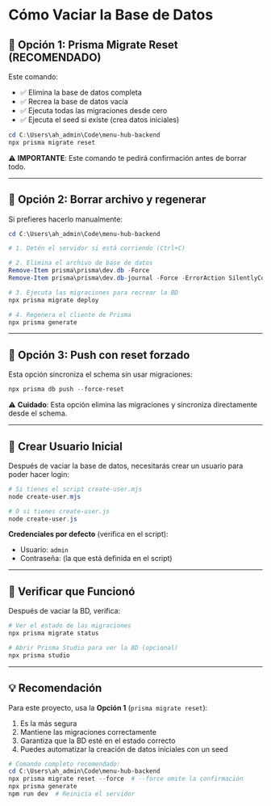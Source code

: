 # Cómo Vaciar la Base de Datos

## 🔄 Opción 1: Prisma Migrate Reset (RECOMENDADO)

Este comando:
- ✅ Elimina la base de datos completa
- ✅ Recrea la base de datos vacía
- ✅ Ejecuta todas las migraciones desde cero
- ✅ Ejecuta el seed si existe (crea datos iniciales)

```powershell
cd C:\Users\ah_admin\Code\menu-hub-backend
npx prisma migrate reset
```

⚠️ **IMPORTANTE**: Este comando te pedirá confirmación antes de borrar todo.

---

## 🔄 Opción 2: Borrar archivo y regenerar

Si prefieres hacerlo manualmente:

```powershell
cd C:\Users\ah_admin\Code\menu-hub-backend

# 1. Detén el servidor si está corriendo (Ctrl+C)

# 2. Elimina el archivo de base de datos
Remove-Item prisma\prisma\dev.db -Force
Remove-Item prisma\prisma\dev.db-journal -Force -ErrorAction SilentlyContinue

# 3. Ejecuta las migraciones para recrear la BD
npx prisma migrate deploy

# 4. Regenera el cliente de Prisma
npx prisma generate
```

---

## 🔄 Opción 3: Push con reset forzado

Esta opción sincroniza el schema sin usar migraciones:

```powershell
npx prisma db push --force-reset
```

⚠️ **Cuidado**: Esta opción elimina las migraciones y sincroniza directamente desde el schema.

---

## 🎯 Crear Usuario Inicial

Después de vaciar la base de datos, necesitarás crear un usuario para poder hacer login:

```powershell
# Si tienes el script create-user.mjs
node create-user.mjs

# O si tienes create-user.js
node create-user.js
```

**Credenciales por defecto** (verifica en el script):
- Usuario: `admin`
- Contraseña: (la que está definida en el script)

---

## 📝 Verificar que Funcionó

Después de vaciar la BD, verifica:

```powershell
# Ver el estado de las migraciones
npx prisma migrate status

# Abrir Prisma Studio para ver la BD (opcional)
npx prisma studio
```

---

## 💡 Recomendación

Para este proyecto, usa la **Opción 1** (`prisma migrate reset`):
1. Es la más segura
2. Mantiene las migraciones correctamente
3. Garantiza que la BD esté en el estado correcto
4. Puedes automatizar la creación de datos iniciales con un seed

```powershell
# Comando completo recomendado:
cd C:\Users\ah_admin\Code\menu-hub-backend
npx prisma migrate reset --force  # --force omite la confirmación
npx prisma generate
npm run dev  # Reinicia el servidor
```

